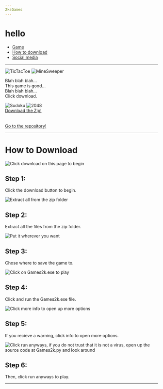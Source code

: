 ```yaml
---
2ksGames
---
```

 
hello
=====
 
<!DOCTYPE html>
<html lang="en-US">

<head>
	<title>2k of awsome</title>
	<meta charset="UTF-8" name="viewport" content="width=device-width, initial-scale=1.0">
	<link rel="stylesheet" type="text/css" href="StyleSheet.css">
</head>

<body>
<ul>
	<li><a href="#Game">Game</a></li>
	<li><a href="#Download">How to download</a></li>
	<li><a href="#Social">Social media</a></li>
</ul>
<hr id="Game"/>
<img class="imgLeft" src="TicTacToe.png" alt="TicTacToe">
<img class="imgRight" src="MineSweeper.png" alt="MineSweeper">
<p class="description">Blah blah blah...<br/>This game is good...<br/>Blah blah blah...<br/>Click download.</p>
<img class="imgLeft" src="Sudoku.png" alt="Sudoku">
<img class="imgRight" src="2048.png" alt="2048">
<div class="divLink"> 
<a class="downloadLink blah blan boom bong" href="https://github.com/2kofawsome/2ksGames/archive/master.zip">Download the Zip!</a>
<br/>
<br/>
<br/>
<a class="downloadLink blah blan boom bong" href="https://github.com/2kofawsome/2ksGames">Go to the repository!</a>
</div>


<hr id="Download"/>

<h1>How to Download</h1>

<div>
<img class="floatLeft" src="https://github.com/2kofawsome/2kofawsome.github.io/blob/master/Downloading.png?raw=true"
    alt="Click download on this page to begin">
<h2 class="absoluteTop">Step 1:</h2>
<p class="absoluteBottom">Click the download button to begin.</p>
</div>

<div>
<img class="floatLeft" src="https://github.com/2kofawsome/2kofawsome.github.io/blob/master/Extract.png?raw=true"
    alt="Extract all from the zip folder">
<h2 class="absoluteTop">Step 2:</h2>
<p class="absoluteBottom">Extract all the files from the zip folder.</p>
</div>

<div> 
<img class="floatLeft" src="https://github.com/2kofawsome/2kofawsome.github.io/blob/master/Extract2.png?raw=true"
    alt="Put it wherever you want">
<h2 class="absoluteTop">Step 3:</h2>
<p class="absoluteBottom">Chose where to save the game to.</p>
</div>

<div>
<img class="floatLeft" src="https://github.com/2kofawsome/2kofawsome.github.io/blob/master/OpenGame.png?raw=true"
    alt="Click on Games2k.exe to play">
<h2 class="absoluteTop">Step 4:</h2>
<p class="absoluteBottom">Click and run the Games2k.exe file.</p>
</div>

<div>	 
<img class="floatLeft" src="https://github.com/2kofawsome/2kofawsome.github.io/blob/master/MoreInfo.png?raw=true"
    alt="Click more info to open up more options">
<h2 class="absoluteTop">Step 5:</h2>
<p class="absoluteBottom">If you recieve a warning, click info to open more options.</p>
</div>

<div>
<img class="floatLeft" src="https://github.com/2kofawsome/2kofawsome.github.io/blob/master/RunAnyways.png?raw=true"
    alt="Click run anyways, if you do not trust that it is not a virus, open up the source code at Games2k.py and look around">
<h2 class="absoluteTop">Step 6:</h2>
<p class="absoluteBottom">Then, click run anyways to play.</p>
</div>

<hr id="Social"/>
</body>
</html>


